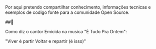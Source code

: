 Por aqui pretendo compartilhar conhecimento, informações tecnicas e exemplos de codigo fonte para a comunidade Open Source. 

##🐧

Como diz o cantor Emicida na musica "É Tudo Pra Ontem":

"Viver é partir
Voltar e repartir (é isso)" 
